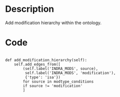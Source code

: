 # Description
Add modification hierarchy within the ontology.

# Code
```

def add_modification_hierarchy(self):
    self.add_edges_from([
        (self.label('INDRA_MODS', source),
         self.label('INDRA_MODS', 'modification'),
         {'type': 'isa'})
        for source in modtype_conditions
        if source != 'modification'
        ]

```

